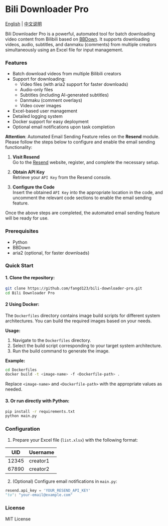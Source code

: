 # Bili Downloader Pro

[English](README.md) | [中文说明](README_zh.md)

Bili Downloader Pro is a powerful, automated tool for batch downloading video content from Bilibili based on [BBDown](https://github.com/nilaoda/BBDown). It supports downloading videos, audio, subtitles, and danmaku (comments) from multiple creators simultaneously using an Excel file for input management.

### Features

- Batch download videos from multiple Bilibili creators
- Support for downloading:
  - Video files (with aria2 support for faster downloads)
  - Audio-only files
  - Subtitles (including AI-generated subtitles)
  - Danmaku (comment overlays)
  - Video cover images
- Excel-based user management
- Detailed logging system
- Docker support for easy deployment
- Optional email notifications upon task completion

**Attention**: Automated Email Sending Feature relies on the **Resend** module. Please follow the steps below to configure and enable the email sending functionality:

1. **Visit Resend**  
   Go to the [Resend](https://resend.com) website, register, and complete the necessary setup.

2. **Obtain API Key**  
   Retrieve your `API Key` from the Resend console.

3. **Configure the Code**  
   Insert the obtained `API Key` into the appropriate location in the code, and uncomment the relevant code sections to enable the email sending feature.

Once the above steps are completed, the automated email sending feature will be ready for use.

### Prerequisites

- Python
- BBDown
- aria2 (optional, for faster downloads)

### Quick Start

#### 1. Clone the repository:
```bash
git clone https://github.com/fangd123/bili-downloader-pro.git
cd Bili Downloader Pro
```

#### 2 Using Docker:

The `Dockerfiles` directory contains image build scripts for different system architectures. You can build the required images based on your needs.

**Usage:**

1. Navigate to the `Dockerfiles` directory.
2. Select the build script corresponding to your target system architecture.
3. Run the build command to generate the image.

**Example:**

```bash
cd Dockerfiles
docker build -t <image-name> -f <Dockerfile-path> .
```

Replace `<image-name>` and `<Dockerfile-path>` with the appropriate values as needed.



#### 3. Or run directly with Python:
```bash
pip install -r requirements.txt
python main.py
```

### Configuration

1. Prepare your Excel file (`list.xlsx`) with the following format:

| UID | Username |
|-----|----------|
| 12345 | creator1 |
| 67890 | creator2 |

2. (Optional) Configure email notifications in `main.py`:
```python
resend.api_key = 'YOUR_RESEND_API_KEY'
"to": "your-email@example.com"
```

### License

MIT License